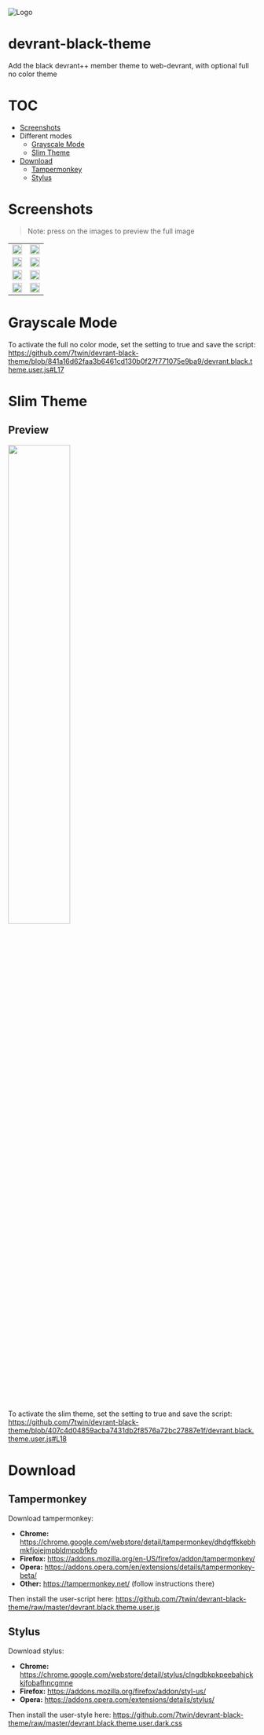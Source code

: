 ![Logo](https://user-images.githubusercontent.com/32747235/42660564-e0f5dde6-862b-11e8-8639-cc0662802446.png)

# devrant-black-theme
Add the black devrant++ member theme to web-devrant, with optional full no color theme

# TOC

* [Screenshots](#screenshots)
* Different modes
  * [Grayscale Mode](#grayscale-mode)
  * [Slim Theme](#slim-theme)
* [Download](#download)
  * [Tampermonkey](#tampermonkey)
  * [Stylus](#stylus)

# Screenshots

> Note: press on the images to preview the full image

<table>
  <tr>
    <td><a href="https://user-images.githubusercontent.com/32747235/42661896-e95c0ec0-862f-11e8-80d8-10a0c1f5ea54.png"><img src="https://user-images.githubusercontent.com/32747235/42661896-e95c0ec0-862f-11e8-80d8-10a0c1f5ea54.png" width="100%" ></a></td>
    <td><a href="https://user-images.githubusercontent.com/32747235/42661897-e9904a0a-862f-11e8-8964-82a6d7d94be2.png"><img src="https://user-images.githubusercontent.com/32747235/42661897-e9904a0a-862f-11e8-8964-82a6d7d94be2.png" width="100%" ></a></td>
  </tr>
  <tr>
    <td><a href="https://user-images.githubusercontent.com/32747235/42661898-e9b0dfd6-862f-11e8-9798-28d53670151e.png"><img src="https://user-images.githubusercontent.com/32747235/42661898-e9b0dfd6-862f-11e8-9798-28d53670151e.png" width="100%" ></a></td>
    <td><a href="https://user-images.githubusercontent.com/32747235/42661894-e9243ebe-862f-11e8-963b-2fad163620f6.png"><img src="https://user-images.githubusercontent.com/32747235/42661894-e9243ebe-862f-11e8-963b-2fad163620f6.png" width="100%" ></a></td>
  </tr>
  <tr>
    <td><a href="https://user-images.githubusercontent.com/32747235/42661895-e9406968-862f-11e8-817b-4d989fab9558.png"><img src="https://user-images.githubusercontent.com/32747235/42661895-e9406968-862f-11e8-817b-4d989fab9558.png" width="100%" ></a></td>
    <td><a href="https://user-images.githubusercontent.com/32747235/42661891-e8cbb028-862f-11e8-8238-5720ad7240d7.png"><img src="https://user-images.githubusercontent.com/32747235/42661891-e8cbb028-862f-11e8-8238-5720ad7240d7.png" width="100%" ></a></td>
  </tr>
  <tr>
    <td><a href="https://user-images.githubusercontent.com/32747235/42661893-e9079c50-862f-11e8-831e-1b56a5629354.png"><img src="https://user-images.githubusercontent.com/32747235/42661893-e9079c50-862f-11e8-831e-1b56a5629354.png" width="100%" ></a></td>
   <td><a href="https://user-images.githubusercontent.com/38621036/42744816-51b779d4-88f9-11e8-80be-a2f8898d1f81.PNG"><img src="https://user-images.githubusercontent.com/38621036/42744816-51b779d4-88f9-11e8-80be-a2f8898d1f81.PNG" width="100%"></a></td>
  </tr>
  </tr>
</table>

# Grayscale Mode

To activate the full no color mode, set the setting to true and save the script: https://github.com/7twin/devrant-black-theme/blob/841a16d62faa3b6461cd130b0f27f771075e9ba9/devrant.black.theme.user.js#L17

# Slim Theme

## Preview
<img src="https://user-images.githubusercontent.com/38621036/42744816-51b779d4-88f9-11e8-80be-a2f8898d1f81.PNG" width="50%">

To activate the slim theme, set the setting to true and save the script: https://github.com/7twin/devrant-black-theme/blob/407c4d04859acba7431db2f8576a72bc27887e1f/devrant.black.theme.user.js#L18

# Download
## Tampermonkey
Download tampermonkey:

* **Chrome:** https://chrome.google.com/webstore/detail/tampermonkey/dhdgffkkebhmkfjojejmpbldmpobfkfo
* **Firefox:** https://addons.mozilla.org/en-US/firefox/addon/tampermonkey/
* **Opera:** https://addons.opera.com/en/extensions/details/tampermonkey-beta/
* **Other:** https://tampermonkey.net/ (follow instructions there)

Then install the user-script here: https://github.com/7twin/devrant-black-theme/raw/master/devrant.black.theme.user.js

## Stylus
Download stylus:

* **Chrome:** https://chrome.google.com/webstore/detail/stylus/clngdbkpkpeebahjckkjfobafhncgmne
* **Firefox:** https://addons.mozilla.org/firefox/addon/styl-us/
* **Opera:** https://addons.opera.com/extensions/details/stylus/

Then install the user-style here: https://github.com/7twin/devrant-black-theme/raw/master/devrant.black.theme.user.dark.css
